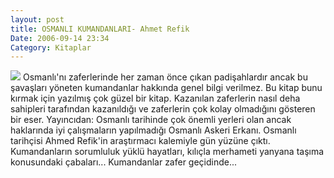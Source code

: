 ```yaml
---
layout: post
title: OSMANLI KUMANDANLARI- Ahmet Refik
Date: 2006-09-14 23:34
Category: Kitaplar
---
```


<span class="kitap-resmi">![][100]</span> Osmanlı'nı zaferlerinde her zaman önce çıkan padişahlardır ancak bu
şavaşları yöneten kumandanlar hakkında genel bilgi verilmez. Bu kitap
bunu kırmak için yazılmış çok güzel bir kitap. Kazanılan zaferlerin
nasıl deha sahipleri tarafından kazanıldığı ve zaferlerin çok kolay
olmadığını gösteren bir eser. Yayıncıdan: Osmanlı tarihinde çok önemli
yerleri olan ancak haklarında iyi çalışmaların yapılmadığı Osmanlı
Askeri Erkanı. Osmanlı tarihçisi Ahmed Refik'in araştırmacı kalemiyle
gün yüzüne çıktı. Kumandanların sorumluluk yüklü hayatları, kılıçla
merhameti yanyana taşıma konusundaki çabaları... Kumandanlar zafer
geçidinde...

  [100]: /images/osmanli_kumandanlari1.jpg
